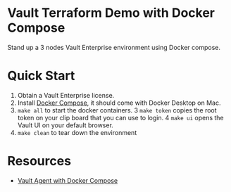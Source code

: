 # Vault Terraform Demo with Docker Compose 

Stand up a 3 nodes Vault Enterprise environment using Docker compose.

# Quick Start
1. Obtain a Vault Enterprise license.
2. Install [Docker Compose](https://docs.docker.com/compose/install/#install-compose), it should come with Docker Desktop on Mac.
3. `make all` to start the docker containers.
3  `make token` copies the root token on your clip board that you can use to login.
4  `make ui` opens the Vault UI on your default browser.
5. `make clean` to tear down the environment

# Resources

- [Vault Agent with Docker Compose](https://gitlab.com/kawsark/vault-agent-docker/)